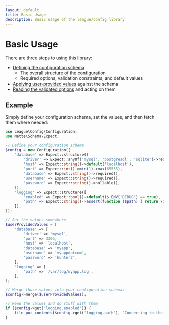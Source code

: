 ```yaml
---
layout: default
title: Basic Usage
description: Basic usage of the league/config library
---
```


# Basic Usage

There are three steps to using this library:

- [Defining the configuration schema](/1.1/schemas/)
  - The overall structure of the configuration
  - Required options, validation constraints, and default values
- [Applying user-provided values](/1.1/setting-values/) against the schema
- [Reading the validated options](/1.1/reading-values/) and acting on them

## Example

Simply define your configuration schema, set the values, and then fetch them where needed:

```php
use League\Config\Configuration;
use Nette\Schema\Expect;

// Define your configuration schema
$config = new Configuration([
    'database' => Expect::structure([
        'driver' => Expect::anyOf('mysql', 'postgresql', 'sqlite')->required(),
        'host' => Expect::string()->default('localhost'),
        'port' => Expect::int()->min(1)->max(65535),
        'database' => Expect::string()->required(),
        'username' => Expect::string()->required(),
        'password' => Expect::string()->nullable(),
    ]),
    'logging' => Expect::structure([
        'enabled' => Expect::bool()->default($_ENV['DEBUG'] == true),
        'path' => Expect::string()->assert(function ($path) { return \is_writeable($path); })->required(),
    ]),
]);

// Set the values somewhere
$userProvidedValues = [
    'database' => [
        'driver' => 'mysql',
        'port' => 3306,
        'host' => 'localhost',
        'database' => 'myapp',
        'username' => 'myappdotcom',
        'password' => 'hunter2',
    ],
    'logging' => [
        'path' => '/var/log/myapp.log',
    ],
];

// Merge those values into your configuration schema:
$config->merge($userProvidedValues);

// Read the values and do stuff with them
if ($config->get('logging.enabled')) {
    file_put_contents($config->get('logging.path'), 'Connecting to the database on ' . $config->get('database.host'));
}
```
